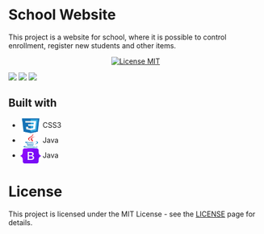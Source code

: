<h1>School Website</h1>

<p>This project is a website for school, where it is possible to control enrollment, register new students and other items.</p>

<p align="center">
  <a href="https://opensource.org/licenses/MIT">
    <img src="https://img.shields.io/badge/License-MIT-blue.svg" alt="License MIT">
  </a>
</p>

<img src="a1.png">
<img src="a2.png">
<img src="a3.png">

## Built with
[//]: # (Add the features of your project here:)
- <img align="center" alt="CSS3" height="30" width="40" src="https://raw.githubusercontent.com/devicons/devicon/master/icons/css3/css3-original.svg"> CSS3
- <img align="center" alt="JAVA" height="30" width="40" src="https://raw.githubusercontent.com/devicons/devicon/master/icons/java/java-original.svg"> Java
- <img align="center" alt="bootstrap" height="30" width="40" src="https://raw.githubusercontent.com/devicons/devicon/master/icons/bootstrap/bootstrap-original.svg"> Java

<h1>License</h1>

This project is licensed under the MIT License - see the [LICENSE](https://opensource.org/licenses/MIT) page for details.
